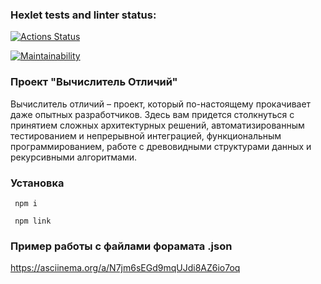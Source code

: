 ### Hexlet tests and linter status:
[![Actions Status](https://github.com/GeorgyKomkov/frontend-project-46/workflows/hexlet-check/badge.svg)](https://github.com/GeorgyKomkov/frontend-project-46/actions)

[![Maintainability](https://api.codeclimate.com/v1/badges/f2e2ca4f984049ff7e82/maintainability)](https://codeclimate.com/github/GeorgyKomkov/frontend-project-46/maintainability)



 ### Проект "Вычислитель Отличий"
Вычислитель отличий – проект, который по-настоящему прокачивает даже опытных разработчиков. Здесь вам придется столкнуться с принятием сложных архитектурных решений, автоматизированным тестированием и непрерывной интеграцией, функциональным программированием, работе с древовидными структурами данных и рекурсивными алгоритмами.
 ### Установка
```
 npm i
```
```
 npm link

```
### Пример работы с файлами форамата .json
https://asciinema.org/a/N7jm6sEGd9mqUJdi8AZ6io7oq